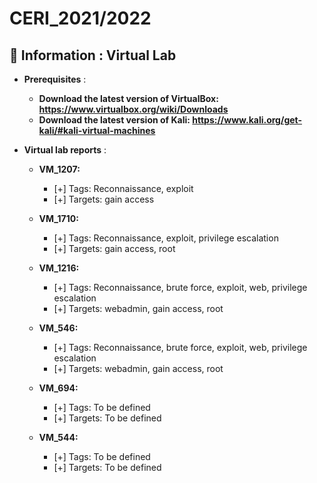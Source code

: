 # CERI_2021/2022

## 📢 Information : Virtual Lab

* **Prerequisites** :
    * **Download the latest version of VirtualBox: https://www.virtualbox.org/wiki/Downloads**
    * **Download the latest version of Kali: https://www.kali.org/get-kali/#kali-virtual-machines**

* **Virtual lab reports** :
    * **VM_1207:**
        - [+] Tags: Reconnaissance, exploit
        - [+] Targets: gain access
        
    * **VM_1710:**
        - [+] Tags: Reconnaissance, exploit, privilege escalation
        - [+] Targets: gain access, root
    * **VM_1216:**
        - [+] Tags: Reconnaissance, brute force, exploit, web, privilege escalation
        - [+] Targets: webadmin, gain access, root
    * **VM_546:**
        - [+] Tags: Reconnaissance, brute force, exploit, web, privilege escalation
        - [+] Targets: webadmin, gain access, root

    * **VM_694:**
        - [+] Tags: To be defined
        - [+] Targets: To be defined
    * **VM_544:**
        - [+] Tags: To be defined
        - [+] Targets: To be defined
